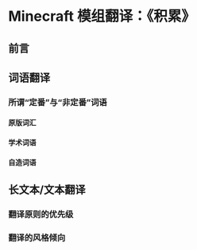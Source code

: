 # Minecraft 模组翻译：《积累》

## 前言

## 词语翻译

### 所谓“定番”与“非定番”词语

#### 原版词汇

#### 学术词语

#### 自造词语

## 长文本/文本翻译

### 翻译原则的优先级

### 翻译的风格倾向